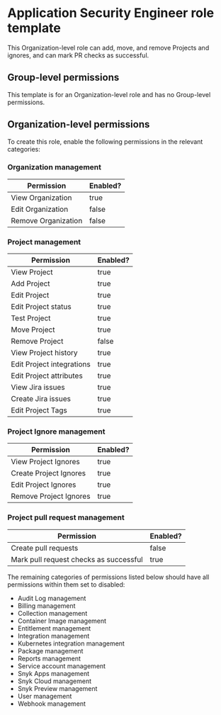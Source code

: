 # Application Security Engineer role template

This Organization-level role can add, move, and remove Projects and ignores, and can mark PR checks as successful.

## Group-level permissions

This template is for an Organization-level role and has no Group-level permissions.

## Organization-level permissions

To create this role, enable the following permissions in the relevant categories:

### Organization management

<table><thead><tr><th>Permission</th><th data-type="checkbox">Enabled?</th></tr></thead><tbody><tr><td>View Organization</td><td>true</td></tr><tr><td>Edit Organization</td><td>false</td></tr><tr><td>Remove Organization</td><td>false</td></tr></tbody></table>

### Project management

<table><thead><tr><th>Permission</th><th data-type="checkbox">Enabled?</th></tr></thead><tbody><tr><td>View Project</td><td>true</td></tr><tr><td>Add Project</td><td>true</td></tr><tr><td>Edit Project</td><td>true</td></tr><tr><td>Edit Project status</td><td>true</td></tr><tr><td>Test Project</td><td>true</td></tr><tr><td>Move Project</td><td>true</td></tr><tr><td>Remove Project</td><td>false</td></tr><tr><td>View Project history</td><td>true</td></tr><tr><td>Edit Project integrations</td><td>true</td></tr><tr><td>Edit Project attributes</td><td>true</td></tr><tr><td>View Jira issues</td><td>true</td></tr><tr><td>Create Jira issues</td><td>true</td></tr><tr><td>Edit Project Tags</td><td>true</td></tr></tbody></table>

### Project Ignore management

<table><thead><tr><th>Permission</th><th data-type="checkbox">Enabled?</th></tr></thead><tbody><tr><td>View Project Ignores</td><td>true</td></tr><tr><td>Create Project Ignores</td><td>true</td></tr><tr><td>Edit Project Ignores</td><td>true</td></tr><tr><td>Remove Project Ignores</td><td>true</td></tr></tbody></table>

### Project pull request management

<table><thead><tr><th>Permission</th><th data-type="checkbox">Enabled?</th></tr></thead><tbody><tr><td>Create pull requests</td><td>false</td></tr><tr><td>Mark pull request checks as successful</td><td>true</td></tr></tbody></table>

The remaining categories of permissions listed below should have all permissions within them set to disabled:

* Audit Log management
* Billing management
* Collection management
* Container Image management
* Entitlement management
* Integration management
* Kubernetes integration management
* Package management
* Reports management
* Service account management
* Snyk Apps management
* Snyk Cloud management
* Snyk Preview management
* User management
* Webhook management
